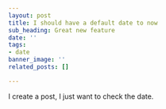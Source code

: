 ```yaml
---
layout: post
title: I should have a default date to now
sub_heading: Great new feature
date: ''
tags:
- date
banner_image: ''
related_posts: []

---
```

I create a post, I just want to check the date.